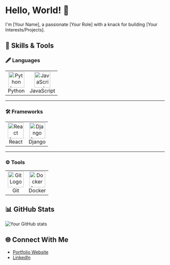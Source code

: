 # Hello, World! 👋
I'm [Your Name], a passionate [Your Role] with a knack for building [Your Interests/Projects].

## 🚀 Skills & Tools

### 🖋️ Languages
<table style="border: none;">
  <tr>
    <td align="center" style="border: none;">
      <img src="https://cdn.svgporn.com/logos/python.svg" alt="Python Logo" width="50">
      <br>Python
    </td>
    <td align="center" style="border: none;">
      <img src="https://cdn.svgporn.com/logos/javascript.svg" alt="JavaScript Logo" width="50">
      <br>JavaScript
    </td>
  </tr>
</table>

---

### 🛠️ Frameworks
<table style="border: none;">
  <tr>
    <td align="center" style="border: none;">
      <img src="https://cdn.svgporn.com/logos/react.svg" alt="React Logo" width="50">
      <br>React
    </td>
    <td align="center" style="border: none;">
      <img src="https://cdn.svgporn.com/logos/django.svg" alt="Django Logo" width="50">
      <br>Django
    </td>
  </tr>
</table>

---

### ⚙️ Tools
<table style="border: none;">
  <tr>
    <td align="center" style="border: none;">
      <img src="https://cdn.svgporn.com/logos/git-icon.svg" alt="Git Logo" width="50">
      <br>Git
    </td>
    <td align="center" style="border: none;">
      <img src="https://cdn.svgporn.com/logos/docker-icon.svg" alt="Docker Logo" width="50">
      <br>Docker
    </td>
  </tr>
</table>

## 📊 GitHub Stats
![Your GitHub stats](https://github-readme-stats.vercel.app/api?username=your-username&show_icons=true&theme=radical)

## 🌐 Connect With Me
- [Portfolio Website](link-to-your-portfolio)
- [LinkedIn](https://www.linkedin.com/in/clement-kodradjaja/)
